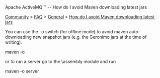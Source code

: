Apache ActiveMQ ™ -- How do I avoid Maven downloading latest jars 

[Community](community.html) > [FAQ](faq.html) > [General](general.html) > [How do I avoid Maven downloading latest jars](how-do-i-avoid-maven-downloading-latest-jars.html)


You can use the -o switch (for offline mode) to avoid maven auto-downloading new snapshot jars (e.g. the Geronimo jars at the time of writing).

maven -o

or to run a server go to the \\assembly module and run

maven -o server

